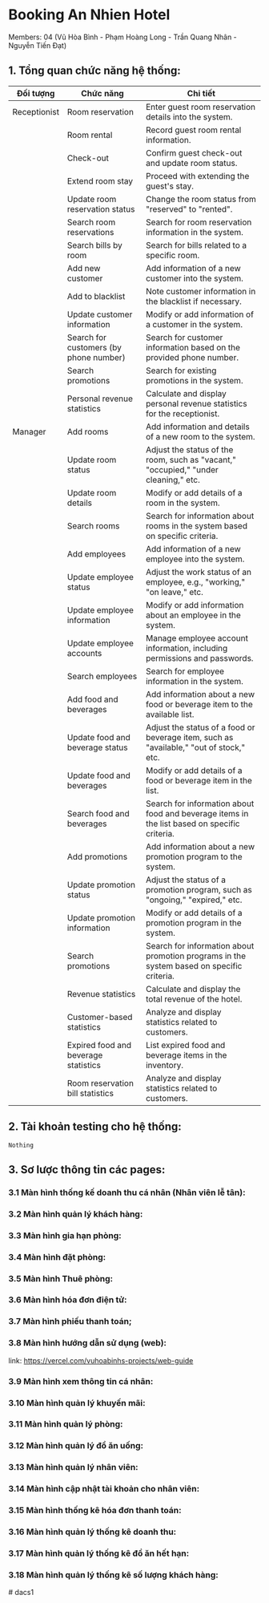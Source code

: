 # Booking An Nhien Hotel 

Members: 04  (Vũ Hòa Bình - Phạm Hoàng Long - Trần Quang Nhân - Nguyễn Tiến Đạt)

## 1. Tổng quan chức năng hệ thống:

| Đối tượng          | Chức năng                                    | Chi tiết                                                                                    |
| ------------------ | -------------------------------------------- | ------------------------------------------------------------------------------------------- |
| Receptionist       | Room reservation                             | Enter guest room reservation details into the system.                                       |
|                    | Room rental                                  | Record guest room rental information.                                                       |
|                    | Check-out                                    | Confirm guest check-out and update room status.                                             |
|                    | Extend room stay                             | Proceed with extending the guest's stay.                                                    |
|                    | Update room reservation status               | Change the room status from "reserved" to "rented".                                         |
|                    | Search room reservations                     | Search for room reservation information in the system.                                      |
|                    | Search bills by room                         | Search for bills related to a specific room.                                                |
|                    | Add new customer                             | Add information of a new customer into the system.                                          |
|                    | Add to blacklist                             | Note customer information in the blacklist if necessary.                                    |
|                    | Update customer information                  | Modify or add information of a customer in the system.                                      |
|                    | Search for customers (by phone number)       | Search for customer information based on the provided phone number.                         |
|                    | Search promotions                            | Search for existing promotions in the system.                                               |
|                    | Personal revenue statistics                  | Calculate and display personal revenue statistics for the receptionist.                     |
| Manager            | Add rooms                                    | Add information and details of a new room to the system.                                    |
|                    | Update room status                           | Adjust the status of the room, such as "vacant," "occupied," "under cleaning," etc.         |
|                    | Update room details                          | Modify or add details of a room in the system.                                              |
|                    | Search rooms                                 | Search for information about rooms in the system based on specific criteria.                |
|                    | Add employees                                | Add information of a new employee into the system.                                          |
|                    | Update employee status                       | Adjust the work status of an employee, e.g., "working," "on leave," etc.                    |
|                    | Update employee information                  | Modify or add information about an employee in the system.                                     |
|                    | Update employee accounts                     | Manage employee account information, including permissions and passwords.                   |
|                    | Search employees                             | Search for employee information in the system.                                              |
|                    | Add food and beverages                       | Add information about a new food or beverage item to the available list.                    |
|                    | Update food and beverage status              | Adjust the status of a food or beverage item, such as "available," "out of stock," etc.     |
|                    | Update food and beverages                    | Modify or add details of a food or beverage item in the list.                               |
|                    | Search food and beverages                    | Search for information about food and beverage items in the list based on specific criteria.|
|                    | Add promotions                               | Add information about a new promotion program to the system.                                |
|                    | Update promotion status                      | Adjust the status of a promotion program, such as "ongoing," "expired," etc.                |
|                    | Update promotion information                 | Modify or add details of a promotion program in the system.                                 |
|                    | Search promotions                            | Search for information about promotion programs in the system based on specific criteria.   |
|                    | Revenue statistics                           | Calculate and display the total revenue of the hotel.                                           |
|                    | Customer-based statistics                    | Analyze and display statistics related to customers.                                        |
|                    | Expired food and beverage statistics         | List expired food and beverage items in the inventory.                                      |
|                    | Room reservation bill statistics             | Analyze and  display statistics related to customers.                                       |




## 2. Tài khoản testing cho hệ thống:

```
Nothing
```

## 3. Sơ lược thông tin các pages:

### 3.1 Màn hình thống kế doanh thu cá nhân (Nhân viên lễ tân):


### 3.2 Màn hình quản lý khách hàng:

### 3.3 Màn hình gia hạn phòng:

### 3.4 Màn hình đặt phòng:

### 3.5 Màn hình Thuê phòng:

### 3.6 Màn hình hóa đơn điện tử:
### 3.7 Màn hình phiếu thanh toán;
### 3.8 Màn hình hướng dẫn sử dụng (web): 
link: https://vercel.com/vuhoabinhs-projects/web-guide

### 3.9 Màn hình xem thông tin cá nhân:
### 3.10 Màn hình quản lý khuyến mãi:
### 3.11 Màn hình quản lý phòng:
### 3.12 Màn hình quản lý đồ ăn uống:
### 3.13 Màn hình quản lý nhân viên:
### 3.14 Màn hình cập nhật tài khoản cho nhân viên:
### 3.15 Màn hình thống kê hóa đơn thanh toán:
### 3.16 Màn hình quản lý thống kê doanh thu:
### 3.17 Màn hình quản lý thống kê đồ ăn hết hạn:
### 3.18 Màn hình quản lý thống kê số lượng khách hàng:
#   d a c s 1  
 